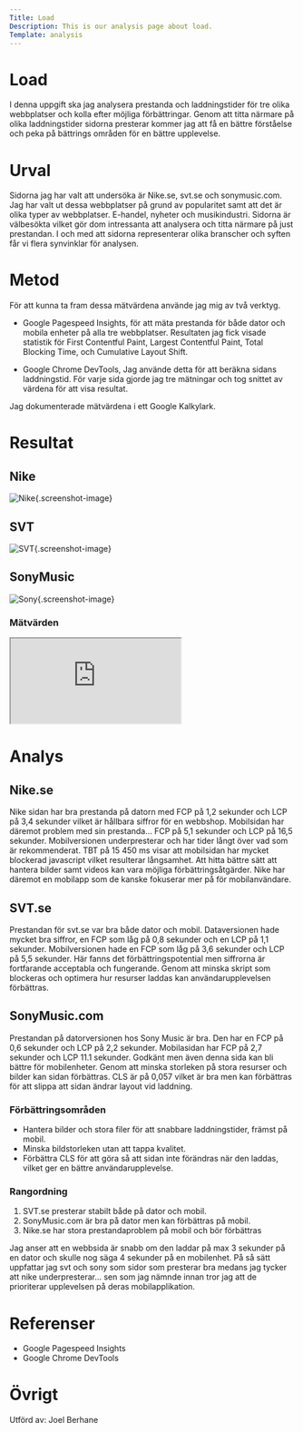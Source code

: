 ```yaml
---
Title: Load
Description: This is our analysis page about load.
Template: analysis
---
```


# Load
I denna uppgift ska jag analysera prestanda och laddningstider för tre olika webbplatser och kolla efter möjliga förbättringar. Genom att titta närmare på olika laddningstider sidorna presterar kommer jag att få en bättre förståelse och peka på bättrings områden för en bättre upplevelse. 

# Urval
Sidorna jag har valt att undersöka är Nike.se, svt.se och sonymusic.com. Jag har valt ut dessa webbplatser på grund av popularitet samt att det är olika typer av webbplatser. E-handel, nyheter och musikindustri. Sidorna är välbesökta vilket gör dom intressanta att analysera och titta närmare på just prestandan. I och med att sidorna representerar olika branscher och syften får vi flera synvinklar för analysen.

# Metod
För att kunna ta fram dessa mätvärdena använde jag mig av två verktyg.

- Google Pagespeed Insights, för att mäta prestanda för både dator och mobila enheter på alla tre webbplatser. Resultaten jag fick visade statistik för First Contentful Paint, Largest Contentful Paint, Total Blocking Time, och Cumulative Layout Shift.

- Google Chrome DevTools, Jag använde detta för att beräkna sidans laddningstid. För varje sida gjorde jag tre mätningar och tog snittet av värdena för att visa resultat.

Jag dokumenterade mätvärdena i ett Google Kalkylark.


# Resultat
## Nike
![Nike](../assets/img/nike.png){.screenshot-image}

## SVT
![SVT](../assets/img/svt.png){.screenshot-image}

## SonyMusic
![Sony](../assets/img/sony.png){.screenshot-image}

### Mätvärden
<div class="responsive-iframe-container">
  <iframe 
    class="responsive-iframe" 
    src="https://docs.google.com/spreadsheets/d/e/2PACX-1vQ6O4UUXlJ-tH29kgF5kY_YLo1Y-8pHY55B886C6sR4aYyKHZYHffLO6y9YwinQABVuwknlYkWeySFU/pubhtml?widget=true&amp;headers=false" 
    title="Landing Page Analysis">
  </iframe>
</div>



# Analys

## Nike.se
Nike sidan har bra prestanda på datorn med FCP på 1,2 sekunder och LCP på 3,4 sekunder vilket är hållbara siffror för en webbshop.  Mobilsidan har däremot problem med sin prestanda… FCP på 5,1 sekunder och LCP på 16,5 sekunder. Mobilversionen underpresterar och har tider långt över vad som är rekommenderat. TBT på 15 450 ms visar att mobilsidan har mycket blockerad javascript vilket resulterar långsamhet. Att hitta bättre sätt att hantera bilder samt videos kan vara möjliga förbättringsåtgärder. Nike har däremot en mobilapp som de kanske fokuserar mer på för mobilanvändare.

## SVT.se
Prestandan för svt.se var bra både dator och mobil. Dataversionen hade mycket bra siffror, en FCP som låg på 0,8 sekunder och en LCP på 1,1 sekunder. Mobilversionen hade en FCP som låg på 3,6 sekunder och LCP på 5,5 sekunder. Här fanns det förbättringspotential men siffrorna är fortfarande acceptabla och fungerande. Genom att minska skript som blockeras och optimera hur resurser laddas kan användarupplevelsen förbättras.

## SonyMusic.com
Prestandan på datorversionen hos Sony Music är bra. Den har en FCP på 0,6 sekunder och LCP på 2,2 sekunder. Mobilasidan har FCP på 2,7 sekunder och LCP 11.1 sekunder. Godkänt men även denna sida kan bli bättre för mobilenheter. Genom att minska storleken på stora resurser och bilder kan sidan förbättras. CLS är på 0,057 vilket är bra men kan förbättras för att slippa att sidan ändrar layout vid laddning.

### Förbättringsområden
* Hantera bilder och stora filer för att snabbare laddningstider, främst på mobil.
* Minska bildstorleken utan att tappa kvalitet.
* Förbättra CLS för att göra så att sidan inte förändras när den laddas, vilket ger en bättre användarupplevelse.

### Rangordning
1.	SVT.se presterar stabilt både på dator och mobil.
2.	SonyMusic.com är bra på dator men kan förbättras på mobil.
3.	Nike.se har stora prestandaproblem på mobil och bör förbättras

Jag anser att en webbsida är snabb om den laddar på max 3 sekunder på en dator och skulle nog säga 4 sekunder på en mobilenhet. På så sätt uppfattar jag svt och sony som sidor som presterar bra medans jag tycker att nike underpresterar… sen som jag nämnde innan tror jag att de prioriterar upplevelsen på deras mobilapplikation.


# Referenser
* Google Pagespeed Insights
* Google Chrome DevTools

# Övrigt
Utförd av: Joel Berhane